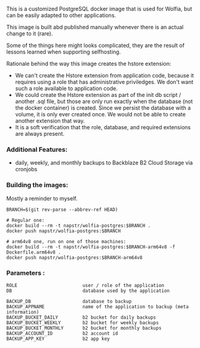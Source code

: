 This is a customized PostgreSQL docker image that is used for Wolfia, but can be easily adapted to
other applications.

This image is built abd published manually whenever there is an actual change to it (rare).

Some of the things here might looks complicated, they are the result of lessons learned when 
supporting selfhosting.

Rationale behind the way this image creates the hstore extension:

- We can't create the Hstore extension from application code, because it requires using a role
that has administrative priviledges. We don't want such a role available to application code.
- We could create the Hstore extension as part of the init db script / another .sql file, but those
are only run exactly when the database (not the docker container) is created. Since we persist
the database with a volume, it is only ever created once. We would not be able to create another
extension that way.
- It is a soft verification that the role, database, and required extensions are always present.


### Additional Features:
- daily, weekly, and monthly backups to Backblaze B2 Cloud Storage via cronjobs


### Building the images:
Mostly a reminder to myself.
```
BRANCH=$(git rev-parse --abbrev-ref HEAD)

# Regular one:
docker build --rm -t napstr/wolfia-postgres:$BRANCH .
docker push napstr/wolfia-postgres:$BRANCH

# arm64v8 one, run on one of those machines:
docker build --rm -t napstr/wolfia-postgres:$BRANCH-arm64v8 -f Dockerfile.arm64v8 .
docker push napstr/wolfia-postgres:$BRANCH-arm64v8
```

### Parameters :
```
ROLE                        user / role of the application
DB                          database used by the application

BACKUP_DB                   database to backup
BACKUP_APPNAME              name of the application to backup (meta information)
BACKUP_BUCKET_DAILY         b2 bucket for daily backups
BACKUP_BUCKET_WEEKLY        b2 bucket for weekly backups
BACKUP_BUCKET_MONTHLY       b2 bucket for monthly backups
BACKUP_ACCOUNT_ID           b2 account id
BACKUP_APP_KEY              b2 app key
```
